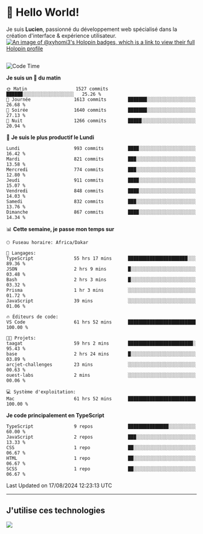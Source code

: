 # 👋 Hello World!

Je suis **Lucien**, passionné du développement web spécialisé dans la création d'interface & expérience utilisateur.
[![An image of @xyhomi3's Holopin badges, which is a link to view their full Holopin profile](https://holopin.me/xyhomi3)](https://holopin.io/@xyhomi3)

##

<!--START_SECTION:waka-->
![Code Time](http://img.shields.io/badge/Code%20Time-1%2C805%20hrs%2020%20mins-blue)

**Je suis un 🐤 du matin** 

```text
🌞 Matin                  1527 commits        ██████░░░░░░░░░░░░░░░░░░░   25.26 % 
🌆 Journée                1613 commits        ███████░░░░░░░░░░░░░░░░░░   26.68 % 
🌃 Soirée                 1640 commits        ███████░░░░░░░░░░░░░░░░░░   27.13 % 
🌙 Nuit                   1266 commits        █████░░░░░░░░░░░░░░░░░░░░   20.94 % 
```
📅 **Je suis le plus productif le Lundi** 

```text
Lundi                    993 commits         ████░░░░░░░░░░░░░░░░░░░░░   16.42 % 
Mardi                    821 commits         ███░░░░░░░░░░░░░░░░░░░░░░   13.58 % 
Mercredi                 774 commits         ███░░░░░░░░░░░░░░░░░░░░░░   12.80 % 
Jeudi                    911 commits         ████░░░░░░░░░░░░░░░░░░░░░   15.07 % 
Vendredi                 848 commits         ████░░░░░░░░░░░░░░░░░░░░░   14.03 % 
Samedi                   832 commits         ███░░░░░░░░░░░░░░░░░░░░░░   13.76 % 
Dimanche                 867 commits         ████░░░░░░░░░░░░░░░░░░░░░   14.34 % 
```


📊 **Cette semaine, je passe mon temps sur** 

```text
🕑︎ Fuseau horaire: Africa/Dakar

💬 Langages: 
TypeScript               55 hrs 17 mins      ██████████████████████░░░   89.36 % 
JSON                     2 hrs 9 mins        █░░░░░░░░░░░░░░░░░░░░░░░░   03.48 % 
Bash                     2 hrs 3 mins        █░░░░░░░░░░░░░░░░░░░░░░░░   03.32 % 
Prisma                   1 hr 3 mins         ░░░░░░░░░░░░░░░░░░░░░░░░░   01.72 % 
JavaScript               39 mins             ░░░░░░░░░░░░░░░░░░░░░░░░░   01.06 % 

🔥 Éditeurs de code: 
VS Code                  61 hrs 52 mins      █████████████████████████   100.00 % 

🐱‍💻 Projets: 
taagat                   59 hrs 2 mins       ████████████████████████░   95.43 % 
base                     2 hrs 24 mins       █░░░░░░░░░░░░░░░░░░░░░░░░   03.89 % 
arcjet-challenges        23 mins             ░░░░░░░░░░░░░░░░░░░░░░░░░   00.63 % 
ouest-labs               2 mins              ░░░░░░░░░░░░░░░░░░░░░░░░░   00.06 % 

💻 Système d'exploitation: 
Mac                      61 hrs 52 mins      █████████████████████████   100.00 % 
```

**Je code principalement en TypeScript** 

```text
TypeScript               9 repos             ███████████████░░░░░░░░░░   60.00 % 
JavaScript               2 repos             ███░░░░░░░░░░░░░░░░░░░░░░   13.33 % 
CSS                      1 repo              ██░░░░░░░░░░░░░░░░░░░░░░░   06.67 % 
HTML                     1 repo              ██░░░░░░░░░░░░░░░░░░░░░░░   06.67 % 
SCSS                     1 repo              ██░░░░░░░░░░░░░░░░░░░░░░░   06.67 % 
```




 Last Updated on 17/08/2024 12:23:13 UTC
<!--END_SECTION:waka-->
---

## J'utilise ces technologies

<p align="left">
  <a href="https://skillicons.dev">
    <img src="https://skillicons.dev/icons?i=ts,js,md,scss,tailwind,react,docker,express,astro,vite,nextjs,vercel,figma,ableton" />
  </a>
</p>

